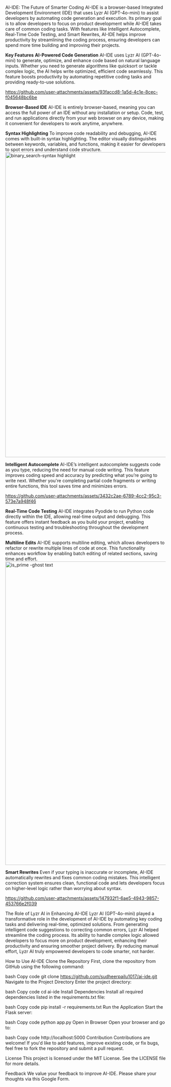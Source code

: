 AI-IDE: The Future of Smarter Coding
AI-IDE is a browser-based Integrated Development Environment (IDE) that uses Lyzr AI (GPT-4o-mini) to assist developers by automating code generation and execution. Its primary goal is to allow developers to focus on product development while AI-IDE takes care of common coding tasks. With features like Intelligent Autocomplete, Real-Time Code Testing, and Smart Rewrites, AI-IDE helps improve productivity by streamlining the coding process, ensuring developers can spend more time building and improving their projects.

**Key Features**
**AI-Powered Code Generation**
AI-IDE uses Lyzr AI (GPT-4o-mini) to generate, optimize, and enhance code based on natural language inputs. Whether you need to generate algorithms like quicksort or tackle complex logic, the AI helps write optimized, efficient code seamlessly. This feature boosts productivity by automating repetitive coding tasks and providing ready-to-use solutions.

https://github.com/user-attachments/assets/93faccd8-1a5d-4c1e-8cec-f045648bc6be

**Browser-Based IDE**
AI-IDE is entirely browser-based, meaning you can access the full power of an IDE without any installation or setup. Code, test, and run applications directly from your web browser on any device, making it convenient for developers to work anytime, anywhere.

**Syntax Highlighting**
To improve code readability and debugging, AI-IDE comes with built-in syntax highlighting. The editor visually distinguishes between keywords, variables, and functions, making it easier for developers to spot errors and understand code structure.
<img width="959" alt="binary_search-syntax highlight" src="https://github.com/user-attachments/assets/9be5d8dd-e8c1-42fd-9a00-6afc38edd69e">

**Intelligent Autocomplete**
AI-IDE’s intelligent autocomplete suggests code as you type, reducing the need for manual code writing. This feature improves coding speed and accuracy by predicting what you’re going to write next. Whether you're completing partial code fragments or writing entire functions, this tool saves time and minimizes errors.

https://github.com/user-attachments/assets/3432c2ae-6789-4cc2-95c3-573e7a948f46

**Real-Time Code Testing**
AI-IDE integrates Pyodide to run Python code directly within the IDE, allowing real-time output and debugging. This feature offers instant feedback as you build your project, enabling continuous testing and troubleshooting throughout the development process.

**Multiline Edits**
AI-IDE supports multiline editing, which allows developers to refactor or rewrite multiple lines of code at once. This functionality enhances workflow by enabling batch editing of related sections, saving time and effort.
<img width="954" alt="is_prime -ghost text" src="https://github.com/user-attachments/assets/4d05ffc8-e2f0-44da-a597-fb8e114acee6">


**Smart Rewrites**
Even if your typing is inaccurate or incomplete, AI-IDE automatically rewrites and fixes common coding mistakes. This intelligent correction system ensures clean, functional code and lets developers focus on higher-level logic rather than worrying about syntax.

https://github.com/user-attachments/assets/147932f1-6ae5-4943-9857-453766e2f039

The Role of Lyzr AI in Enhancing AI-IDE
Lyzr AI (GPT-4o-mini) played a transformative role in the development of AI-IDE by automating key coding tasks and delivering real-time, optimized solutions. From generating intelligent code suggestions to correcting common errors, Lyzr AI helped streamline the coding process. Its ability to handle complex logic allowed developers to focus more on product development, enhancing their productivity and ensuring smoother project delivery. By reducing manual effort, Lyzr AI truly empowered developers to code smarter, not harder.

How to Use AI-IDE
Clone the Repository
First, clone the repository from GitHub using the following command:

bash
Copy code
git clone https://github.com/sudheerpailu1017/ai-ide.git
Navigate to the Project Directory
Enter the project directory:

bash
Copy code
cd ai-ide
Install Dependencies
Install all required dependencies listed in the requirements.txt file:

bash
Copy code
pip install -r requirements.txt
Run the Application
Start the Flask server:

bash
Copy code
python app.py
Open in Browser
Open your browser and go to:

bash
Copy code
http://localhost:5000
Contribution
Contributions are welcome! If you'd like to add features, improve existing code, or fix bugs, feel free to fork the repository and submit a pull request.

License
This project is licensed under the MIT License. See the LICENSE file for more details.

Feedback
We value your feedback to improve AI-IDE. Please share your thoughts via this Google Form.

